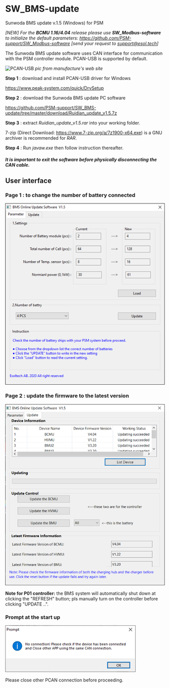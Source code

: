 # SW_BMS-update 
Sunwoda BMS update v.1.5 (Windows) for PSM

_[NEW] For the **BCMU 1.16/4.04** release please use **SW_Modbus-software** to initialize the default parameters: https://github.com/PSM-support/SW_Modbus-software [send your request to support@esol.tech]_

The Sunwoda BMS update software uses CAN interface for communication with the PSM controller module. 
PCAN-USB is supported by default. 

![PCAN-USB](https://www.peak-system.com/uploads/tx_commerce/rte/RTEmagicC_PCAN-USB_Group_2014.jpg.jpg)
*pic from manufacture's web site*

**Step 1** : download and install PCAN-USB driver for Windows

https://www.peak-system.com/quick/DrvSetup

**Step 2** : download the Sunwoda BMS update PC software

https://github.com/PSM-support/SW_BMS-update/tree/master/download/Ruidian_update_v1.5.7z

**Step 3** : extract *Ruidian_update_v1.5.rar* into your working folder. 

7-zip (Direct Download: https://www.7-zip.org/a/7z1900-x64.exe) is a GNU archiver is recommended for *RAR*. 

**Step 4** : Run *javaw.exe* then follow instruction thereafter. 

##### It is important to exit the software before physically disconnecting the CAN cable. 

## User interface
### Page 1 : to change the number of battery connected
![SM snapshot](/pic/SU_BMS-P1.png)

### Page 2 : update the firmware to the latest version
![SM snapshot](/pic/SU_BMS-P2.png)

**Note for P01 controller:** the BMS system will automatically shut down at clicking the "REFRESH" button; pls manually turn on the controller before clicking "UPDATE ..". 

### Prompt at the start up 
![SM snapshot](/pic/SU_BMS-note1.png)

Please close other PCAN connection before proceeding.
